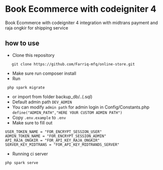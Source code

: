 # Book Ecommerce with codeigniter 4

<p>
     Book Ecommerce with codeigniter 4 integration with midtrans payment and raja ongkir for shipping service
</p>

## how to use

- Clone this repository

```
   git clone https://github.com/Farriq-mfq/online-store.git
```

- Make sure run composer install
- Run

```
 php spark migrate
```

- or import from folder backup_db/..(.sql)
- Default admin path `DEV_ADMIN`
- You can modify `admin path` for admin login in Config/Constants.php `define("ADMIN_PATH","HERE YOUR CUSTOM ADMIN PATH")`
- Copy `.env.example` to `.env`
- Make sure to fill out

```
USER_TOKEN_NAME = "FOR_ENCRYPT_SESSION_USER"
ADMIN_TOKEN_NAME = "FOR_ENCRYPT_SESSION_ADMIN"
API_RAJA_ONGKIR = "FOR_API_KEY_RAJA_ONGKIR"
SERVER_KEY_MIDTRANS = "FOR_API_KEY_MIDTRANDS_SERVER"
```

- Running ci server

```
php spark serve
```

